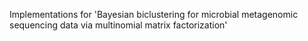 Implementations for 'Bayesian biclustering for microbial metagenomic sequencing data via multinomial matrix factorization'

